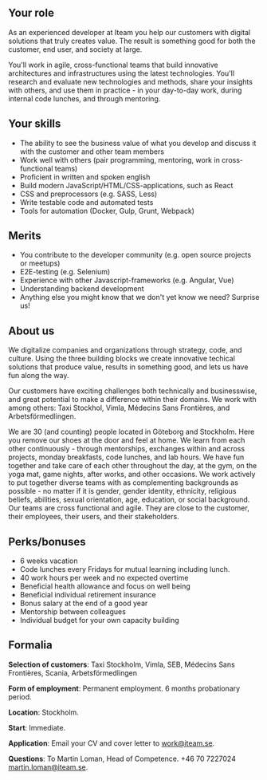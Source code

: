 ## Your role
As an experienced developer at Iteam you help our customers with digital solutions that truly creates value. The result is something good for both the customer, end user, and society at large.

You'll work in agile, cross-functional teams that build innovative architectures and infrastructures using the latest technologies. You'll research and evaluate new technologies and methods, share your insights with others, and use them in practice - in your day-to-day work, during internal code lunches, and through mentoring.


## Your skills
* The ability to see the business value of what you develop and discuss it with the customer and other team members
* Work well with others (pair programming, mentoring, work in cross-functional teams)
* Proficient in written and spoken english
* Build modern JavaScript/HTML/CSS-applications, such as React
* CSS and preprocessors (e.g. SASS, Less)
* Write testable code and automated tests
* Tools for automation (Docker, Gulp, Grunt, Webpack)


## Merits
* You contribute to the developer community (e.g. open source projects or meetups)
* E2E-testing (e.g. Selenium)
* Experience with other Javascript-frameworks (e.g. Angular, Vue)
* Understanding backend development
* Anything else you might know that we don't yet know we need? Surprise us!


## About us
We digitalize companies and organizations through strategy, code, and culture. Using the three building blocks we create innovative techical solutions that produce value, results in something good, and lets us have fun along the way.

Our customers have exciting challenges both technically and businesswise, and great potential to make a difference within their domains. We work with among others: Taxi Stockhol, Vimla, Médecins Sans Frontières, and Arbetsförmedlingen.

We are 30 (and counting) people located in Göteborg and Stockholm. Here you remove our shoes at the door and feel at home. We learn from each other continuously - through mentorships, exchanges within and across projects, monday breakfasts, code lunches, and lab hours. We have fun together and take care of each other throughout the day, at the gym, on the yoga mat, game nights, after works, and other occasions. We work actively to put together diverse teams with as complementing backgrounds as possible - no matter if it is gender, gender identity, ethnicity, religious beliefs, abilities, sexual orientation, age, education, or social background. Our teams are cross functional and agile. They are close to the customer, their employees, their users, and their stakeholders.


## Perks/bonuses
* 6 weeks vacation
* Code lunches every Fridays for mutual learning including lunch.
* 40 work hours per week and no expected overtime
* Beneficial health allowance and focus on well being
* Beneficial individual retirement insurance
* Bonus salary at the end of a good year
* Mentorship between colleagues
* Individual budget for your own capacity building


## Formalia

**Selection of customers**: Taxi Stockholm, Vimla, SEB, Médecins Sans Frontières, Scania, Arbetsförmedlingen

**Form of employment**: Permanent employment. 6 months probationary period.

**Location**: Stockholm.

**Start**: Immediate.

**Application**: Email your CV and cover letter to [work@iteam.se](mailto:work@iteam.se).

**Questions**: To Martin Loman, Head of Competence. +46 70 7227024 [martin.loman@iteam.se](mailto:martin.loman@iteam.se).
